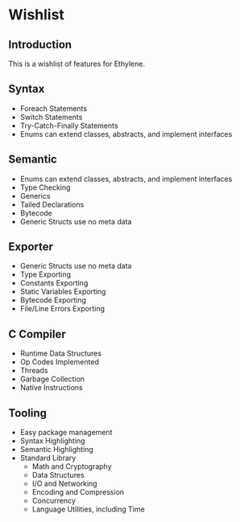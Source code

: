 # Wishlist
## Introduction
This is a wishlist of features for Ethylene.

## Syntax
* Foreach Statements
* Switch Statements
* Try-Catch-Finally Statements
* Enums can extend classes, abstracts, and implement interfaces

## Semantic
* Enums can extend classes, abstracts, and implement interfaces
* Type Checking
* Generics
* Tailed Declarations
* Bytecode
* Generic Structs use no meta data

## Exporter
* Generic Structs use no meta data
* Type Exporting
* Constants Exporting
* Static Variables Exporting
* Bytecode Exporting
* File/Line Errors Exporting

## C Compiler
* Runtime Data Structures
* Op Codes Implemented
* Threads
* Garbage Collection
* Native Instructions

## Tooling
* Easy package management
* Syntax Highlighting
* Semantic Highlighting
* Standard Library
  * Math and Cryptography
  * Data Structures
  * I/O and Networking
  * Encoding and Compression
  * Concurrency
  * Language Utilities, including Time